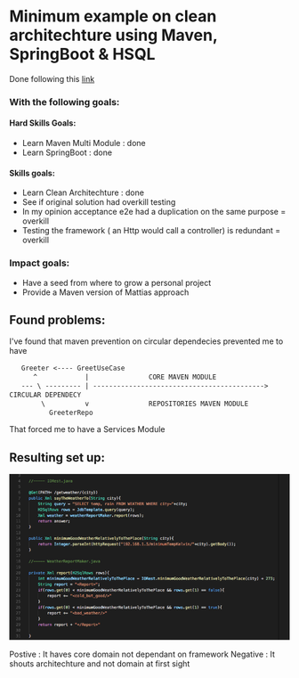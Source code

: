 # Minimum example on clean architechture using Maven, SpringBoot & HSQL

Done following this [link](https://www.slideshare.net/mattiabattiston/real-life-clean-architecture-61242830)

### With the following goals:
#### Hard Skills Goals:
* Learn Maven Multi Module : done
* Learn SpringBoot : done
#### Skills goals:
* Learn Clean Architechture : done
* See if original solution had overkill testing
* In my opinion acceptance e2e had a duplication on the same purpose = overkill  
* Testing the framework ( an Http would call a controller) is redundant = overkill    
### Impact goals:
* Have a seed from where to grow a personal project
* Provide a Maven version of Mattias approach

## Found problems:
I've found that maven prevention on circular dependecies prevented me to have 

       Greeter <---- GreetUseCase  
          ^            |               CORE MAVEN MODULE   
       --- \ --------- | -------------------------------------------> CIRCULAR DEPENDECY  
            \          v               REPOSITORIES MAVEN MODULE  
              GreeterRepo  

That forced me to have a Services Module

## Resulting set up:

![alt text](https://github.com/LauLlobet/minimum_viable_example_SpringCleanArch/raw/master/clean%20architechture%20slides/dirty_architecture.png)

Postive : It haves core domain not dependant on framework
Negative : It shouts architechture and not domain at first sight
